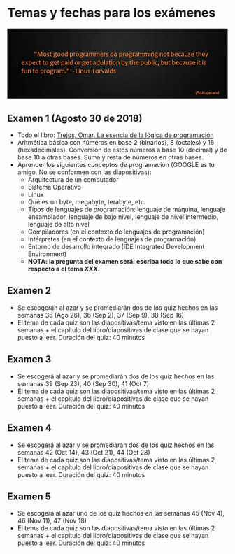 # Temas y fechas para los exámenes

![Caricatura](../imagenes/programming_is_fun.jpg)

## Examen 1 (Agosto 30 de 2018)
* Todo el libro: [Trejos, Omar. La esencia de la lógica de programación](http://biblioteca.inu.edu.sv/?wpfb_dl=263)
* Aritmética básica con números en base 2 (binarios), 8 (octales) y 16 (hexadecimales). Conversión de estos números a base 10 (decimal) y de base 10 a otras bases. Suma y resta de números en otras bases.
* Aprender los siguientes conceptos de programación (GOOGLE es tu amigo. No se conformen con las diapositivas):
  - Arquitectura de un computador
  - Sistema Operativo
  - Linux
  - Qué es un byte, megabyte, terabyte, etc.
  - Tipos de lenguajes de programación: lenguaje de máquina, lenguaje ensamblador, lenguaje de bajo nivel, lenguaje de nivel intermedio, lenguaje de alto nivel
  - Compiladores (en el contexto de lenguajes de programación)
  - Intérpretes (en el contexto de lenguajes de programación)
  - Entorno de desarrollo integrado (IDE Integrated Development Environment)
  - **NOTA: la pregunta del examen será: escriba todo lo que sabe con respecto a el tema _XXX_.**

## Examen 2
* Se escogerán al azar y se promediarán dos de los quiz hechos en las semanas 35 (Ago 26), 36 (Sep 2), 37 (Sep 9), 38 (Sep 16)
* El tema de cada quiz son las diapositivas/tema visto en las últimas 2 semanas + el capítulo del libro/diapositivas de clase que se hayan puesto a leer. Duración del quiz: 40 minutos

## Examen 3
* Se escogerá al azar y se promediarán dos de los quiz hechos en las semanas 39 (Sep 23), 40 (Sep 30), 41 (Oct 7)
* El tema de cada quiz son las diapositivas/tema visto en las últimas 2 semanas + el capítulo del libro/diapositivas de clase que se hayan puesto a leer. Duración del quiz: 40 minutos

## Examen 4
* Se escogerá al azar y se promediarán dos de los quiz hechos en las semanas 42 (Oct 14), 43 (Oct 21), 44 (Oct 28)
* El tema de cada quiz son las diapositivas/tema visto en las últimas 2 semanas + el capítulo del libro/diapositivas de clase que se hayan puesto a leer. Duración del quiz: 40 minutos

## Examen 5
* Se escogerá al azar uno de los quiz hechos en las semanas  45 (Nov 4), 46 (Nov 11), 47 (Nov 18)
* El tema de cada quiz son las diapositivas/tema visto en las últimas 2 semanas + el capítulo del libro/diapositivas de clase que se hayan puesto a leer. Duración del quiz: 40 minutos

